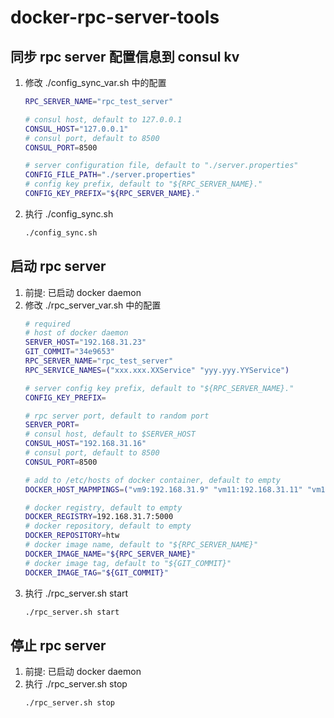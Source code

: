 # docker-rpc-server-tools

## 同步 rpc server 配置信息到 consul kv
1. 修改 ./config_sync_var.sh 中的配置
    ```sh
    RPC_SERVER_NAME="rpc_test_server"

    # consul host, default to 127.0.0.1
    CONSUL_HOST="127.0.0.1"
    # consul port, default to 8500
    CONSUL_PORT=8500

    # server configuration file, default to "./server.properties"
    CONFIG_FILE_PATH="./server.properties"
    # config key prefix, default to "${RPC_SERVER_NAME}."
    CONFIG_KEY_PREFIX="${RPC_SERVER_NAME}."
    ```
1. 执行 ./config_sync.sh
    ```sh
    ./config_sync.sh
    ```

## 启动 rpc server
1. 前提: 已启动 docker daemon
1. 修改 ./rpc_server_var.sh 中的配置
    ```sh
    # required
    # host of docker daemon
    SERVER_HOST="192.168.31.23"
    GIT_COMMIT="34e9653"
    RPC_SERVER_NAME="rpc_test_server"
    RPC_SERVICE_NAMES=("xxx.xxx.XXService" "yyy.yyy.YYService")

    # server config key prefix, default to "${RPC_SERVER_NAME}."
    CONFIG_KEY_PREFIX=

    # rpc server port, default to random port
    SERVER_PORT=
    # consul host, default to $SERVER_HOST
    CONSUL_HOST="192.168.31.16"
    # consul port, default to 8500
    CONSUL_PORT=8500

    # add to /etc/hosts of docker container, default to empty
    DOCKER_HOST_MAPMPINGS=("vm9:192.168.31.9" "vm11:192.168.31.11" "vm16:192.168.31.16" "vm51:192.168.31.51" "vm52:192.168.31.52")

    # docker registry, default to empty
    DOCKER_REGISTRY=192.168.31.7:5000
    # docker repository, default to empty
    DOCKER_REPOSITORY=htw
    # docker image name, default to "${RPC_SERVER_NAME}"
    DOCKER_IMAGE_NAME="${RPC_SERVER_NAME}"
    # docker image tag, default to "${GIT_COMMIT}"
    DOCKER_IMAGE_TAG="${GIT_COMMIT}"
    ```
1. 执行 ./rpc_server.sh start
    ```sh
    ./rpc_server.sh start
    ```

## 停止 rpc server
1. 前提: 已启动 docker daemon
1. 执行 ./rpc_server.sh stop
    ```sh
    ./rpc_server.sh stop
    ```
